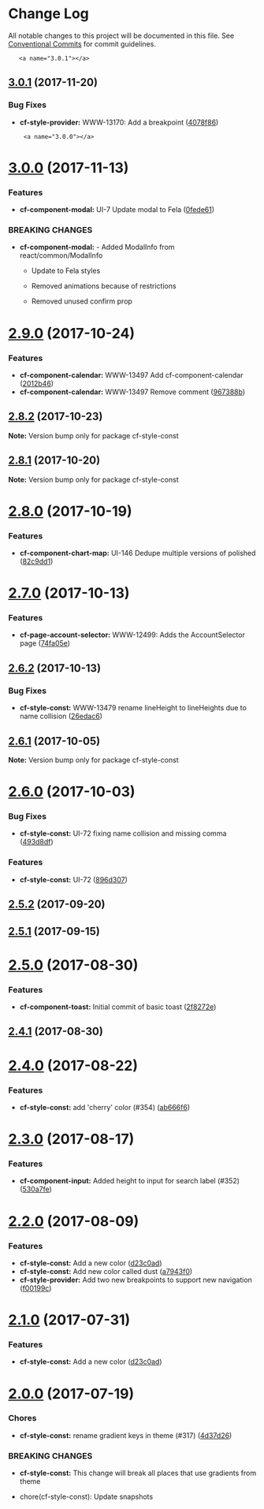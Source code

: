 # Change Log

All notable changes to this project will be documented in this file.
See [Conventional Commits](https://conventionalcommits.org) for commit guidelines.

       <a name="3.0.1"></a>
## [3.0.1](http://stash.cfops.it:7999/www/cf-ux/compare/cf-style-const@3.0.0...cf-style-const@3.0.1) (2017-11-20)


### Bug Fixes

* **cf-style-provider:** WWW-13170: Add a breakpoint ([4078f86](http://stash.cfops.it:7999/www/cf-ux/commits/4078f86))




       <a name="3.0.0"></a>
# [3.0.0](http://stash.cfops.it:7999/www/cf-ux/compare/cf-style-const@2.9.0...cf-style-const@3.0.0) (2017-11-13)


### Features

* **cf-component-modal:** UI-7 Update modal to Fela ([0fede61](http://stash.cfops.it:7999/www/cf-ux/commits/0fede61))


### BREAKING CHANGES

* **cf-component-modal:** 	- Added ModalInfo from react/common/ModalInfo
	- Update to Fela styles
	- Removed animations because of restrictions
	- Removed unused confirm prop




      <a name="2.9.0"></a>
# [2.9.0](http://stash.cfops.it:7999/www/cf-ux/compare/cf-style-const@2.8.2...cf-style-const@2.9.0) (2017-10-24)


### Features

* **cf-component-calendar:** WWW-13497 Add cf-component-calendar ([2012b46](http://stash.cfops.it:7999/www/cf-ux/commits/2012b46))
* **cf-component-calendar:** WWW-13497 Remove comment ([967388b](http://stash.cfops.it:7999/www/cf-ux/commits/967388b))




<a name="2.8.2"></a>
## [2.8.2](http://stash.cfops.it:7999/www/cf-ux/compare/cf-style-const@2.8.1...cf-style-const@2.8.2) (2017-10-23)




**Note:** Version bump only for package cf-style-const

<a name="2.8.1"></a>
## [2.8.1](http://stash.cfops.it:7999/www/cf-ux/compare/cf-style-const@2.8.0...cf-style-const@2.8.1) (2017-10-20)




**Note:** Version bump only for package cf-style-const

<a name="2.8.0"></a>
# [2.8.0](http://stash.cfops.it:7999/www/cf-ux/compare/cf-style-const@2.7.0...cf-style-const@2.8.0) (2017-10-19)


### Features

* **cf-component-chart-map:** UI-146 Dedupe multiple versions of polished ([82c9dd1](http://stash.cfops.it:7999/www/cf-ux/commits/82c9dd1))




<a name="2.7.0"></a>
# [2.7.0](http://stash.cfops.it:7999/www/cf-ux/compare/cf-style-const@2.6.2...cf-style-const@2.7.0) (2017-10-13)


### Features

* **cf-page-account-selector:** WWW-12499: Adds the AccountSelector page ([74fa05e](http://stash.cfops.it:7999/www/cf-ux/commits/74fa05e))




<a name="2.6.2"></a>
## [2.6.2](http://stash.cfops.it:7999/www/cf-ux/compare/cf-style-const@2.6.1...cf-style-const@2.6.2) (2017-10-13)


### Bug Fixes

* **cf-style-const:** WWW-13479 rename lineHeight to lineHeights due to name collision ([26edac6](http://stash.cfops.it:7999/www/cf-ux/commits/26edac6))




<a name="2.6.1"></a>
## [2.6.1](http://stash.cfops.it:7999/www/cf-ux/compare/cf-style-const@2.6.0...cf-style-const@2.6.1) (2017-10-05)




**Note:** Version bump only for package cf-style-const

<a name="2.6.0"></a>
# [2.6.0](http://stash.cfops.it:7999/www/cf-ux/compare/cf-style-const@2.5.3...cf-style-const@2.6.0) (2017-10-03)


### Bug Fixes

* **cf-style-const:** UI-72 fixing name collision and missing comma ([493d8df](http://stash.cfops.it:7999/www/cf-ux/commits/493d8df))


### Features

* **cf-style-const:** UI-72 ([896d307](http://stash.cfops.it:7999/www/cf-ux/commits/896d307))




<a name="2.5.2"></a>
## [2.5.2](https://github.com/cloudflare/cf-ui/compare/cf-style-const@2.5.1...cf-style-const@2.5.2) (2017-09-20)




<a name="2.5.1"></a>
## [2.5.1](https://github.com/cloudflare/cf-ui/compare/cf-style-const@2.5.0...cf-style-const@2.5.1) (2017-09-15)




<a name="2.5.0"></a>
# [2.5.0](https://github.com/cloudflare/cf-ui/compare/cf-style-const@2.4.1...cf-style-const@2.5.0) (2017-08-30)


### Features

* **cf-component-toast:** Initial commit of basic toast ([2f8272e](https://github.com/cloudflare/cf-ui/commit/2f8272e))




<a name="2.4.1"></a>
## [2.4.1](https://github.com/cloudflare/cf-ui/compare/cf-style-const@2.4.0...cf-style-const@2.4.1) (2017-08-30)




<a name="2.4.0"></a>
# [2.4.0](https://github.com/cloudflare/cf-ui/compare/cf-style-const@2.3.0...cf-style-const@2.4.0) (2017-08-22)


### Features

* **cf-style-const:** add 'cherry' color (#354) ([ab666f6](https://github.com/cloudflare/cf-ui/commit/ab666f6))




<a name="2.3.0"></a>
# [2.3.0](https://github.com/cloudflare/cf-ui/compare/cf-style-const@2.2.0...cf-style-const@2.3.0) (2017-08-17)


### Features

* **cf-component-input:** Added height to input for search label (#352) ([530a7fe](https://github.com/cloudflare/cf-ui/commit/530a7fe))




<a name="2.2.0"></a>
# [2.2.0](https://github.com/cloudflare/cf-ui/compare/cf-style-const@2.0.0...cf-style-const@2.2.0) (2017-08-09)


### Features

* **cf-style-const:** Add a new color ([d23c0ad](https://github.com/cloudflare/cf-ui/commit/d23c0ad))
* **cf-style-const:** Add new color called dust ([a7943f0](https://github.com/cloudflare/cf-ui/commit/a7943f0))
* **cf-style-provider:** Add two new breakpoints to support new navigation ([f00199c](https://github.com/cloudflare/cf-ui/commit/f00199c))




<a name="2.1.0"></a>
# [2.1.0](https://github.com/koddsson/cf-ui/compare/cf-style-const@2.0.0...cf-style-const@2.1.0) (2017-07-31)


### Features

* **cf-style-const:** Add a new color ([d23c0ad](https://github.com/koddsson/cf-ui/commit/d23c0ad))




<a name="2.0.0"></a>
# [2.0.0](https://github.com/cloudflare/cf-ui/compare/cf-style-const@1.6.2...cf-style-const@2.0.0) (2017-07-19)


### Chores

* **cf-style-const:** rename gradient keys in theme (#317) ([4d37d26](https://github.com/cloudflare/cf-ui/commit/4d37d26))


### BREAKING CHANGES

* **cf-style-const:** This change will break all places that use gradients from theme

* chore(cf-style-const): Update snapshots

